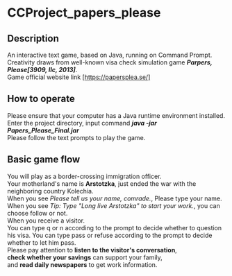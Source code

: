# CCProject_papers_please
## Description
An interactive text game, based on Java, running on Command Prompt.  
Creativity draws from well-known visa check simulation game ***Parpers, Please[3909, llc, 2013]***.  
Game official website link [https://papersplea.se/]  
## How to operate
Please ensure that your computer has a Java runtime environment installed.  
Enter the project directory, input command ***java -jar Papers_Please_Final.jar***  
Please follow the text prompts to play the game.  
## Basic game flow
You will play as a border-crossing immigration officer.  
Your motherland's name is **Arstotzka**, just ended the war with the neighboring country Kolechia.  
When you see *Please tell us your name, comrade.*, Please type your name.  
When you see *Tip: Type "Long live Arstotzka" to start your work.*, you can choose follow or not.  
When you receive a visitor.  
You can type q or n according to the prompt to decide whether to question his visa.
You can type pass or refuse according to the prompt to decide whether to let him pass.  
Please pay attention to **listen to the visitor's conversation**,  
**check whether your savings** can support your family,  
and **read daily newspapers** to get work information.  
